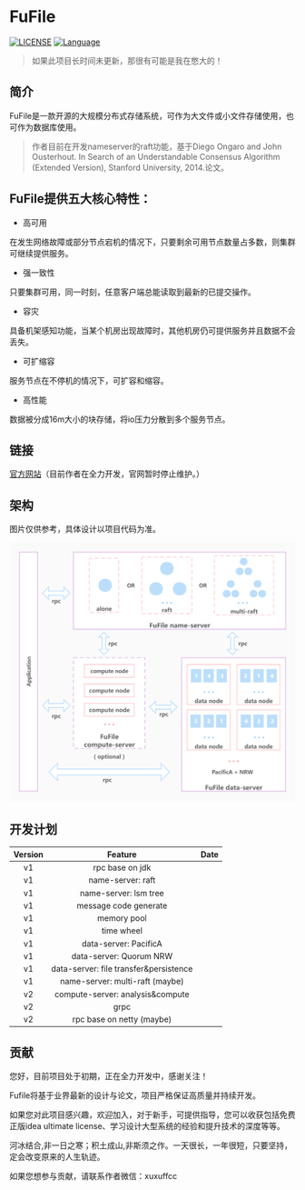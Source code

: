 # FuFile
[![LICENSE](https://img.shields.io/github/license/xu-fucheng/fufile)](https://gitee.com/xufucheng/fufile/blob/trunk/LICENSE)
[![Language](https://img.shields.io/badge/language-Java-red)](https://java.com/)

> 如果此项目长时间未更新，那很有可能是我在憋大的！
## 简介

FuFile是一款开源的大规模分布式存储系统，可作为大文件或小文件存储使用，也可作为数据库使用。

> 作者目前在开发nameserver的raft功能，基于Diego Ongaro and John Ousterhout. In Search of an Understandable Consensus Algorithm (Extended Version), Stanford University, 2014.论文。

## FuFile提供五大核心特性：

+ 高可用

在发生网络故障或部分节点宕机的情况下，只要剩余可用节点数量占多数，则集群可继续提供服务。

+ 强一致性

只要集群可用，同一时刻，任意客户端总能读取到最新的已提交操作。

+ 容灾

具备机架感知功能，当某个机房出现故障时，其他机房仍可提供服务并且数据不会丢失。

+ 可扩缩容

服务节点在不停机的情况下，可扩容和缩容。

+ 高性能

数据被分成16m大小的块存储，将io压力分散到多个服务节点。

## 链接

[官方网站](https://fufile.org)（目前作者在全力开发，官网暂时停止维护。）

## 架构

图片仅供参考，具体设计以项目代码为准。

![fufile-architecture](./images/fufile-architecture.jpg)

## 开发计划

|Version|Feature|Date|
|:-:|:-:|:-:|
|v1|rpc base on jdk||
|v1|name-server: raft||
|v1|name-server: lsm tree||
|v1|message code generate||
|v1|memory pool||
|v1|time wheel||
|v1|data-server: PacificA||
|v1|data-server: Quorum NRW||
|v1|data-server: file transfer&persistence||
|v1|name-server: multi-raft (maybe)||
|v2|compute-server: analysis&compute||
|v2|grpc||
|v2|rpc base on netty (maybe)||
## 贡献

您好，目前项目处于初期，正在全力开发中，感谢关注！

Fufile将基于业界最新的设计与论文，项目严格保证高质量并持续开发。

如果您对此项目感兴趣，欢迎加入，对于新手，可提供指导，您可以收获包括免费正版idea ultimate license、学习设计大型系统的经验和提升技术的深度等等。

河冰结合,非一日之寒；积土成山,非斯须之作。一天很长，一年很短，只要坚持，定会改变原来的人生轨迹。

如果您想参与贡献，请联系作者微信：xuxuffcc



